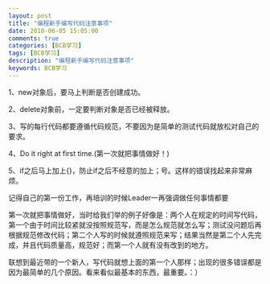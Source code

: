```yaml
---
layout: post
title: "编程新手编写代码注意事项"
date: 2010-06-05 15:05:00
comments: true
categories: [BCB学习]
tags: [BCB学习]
description: "编程新手编写代码注意事项"
keywords: BCB学习
---
```


1、new对象后，要马上判断是否创建成功。

2、delete对象前，一定要判断对象是否已经被释放。

3、写的每行代码都要遵循代码规范，不要因为是简单的测试代码就放松对自己的要求。

4、Do it right at first time.(第一次就把事情做好！)

5、if之后马上加上{}，防止if之后不经意的加上；号。这样的错误找起来非常麻烦。

记得自己的第一份工作，再培训的时候Leader一再强调做任何事情都要

第一次就把事情做好，当时给我们举的例子好像是：两个人在规定的时间写代码，第一个由于时间比较紧就没按照规范写，而是怎么规范就怎么写；测试没问题后再根据规范修改代码；第二个人写的时候就遵照规范来写；结果当然是第二个人先完成，并且代码质量高，规范好；而第一个人就有没有改到的地方。

联想到最近带的一个新人，写代码就想上面的第一个人那样；出现的很多错误都是因为最简单的几个原因。看来看似最基本的东西，最重要。：）
